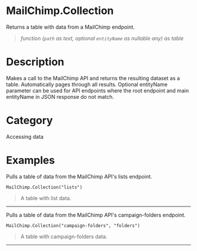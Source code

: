 ﻿# MailChimp.Collection
Returns a table with data from a MailChimp endpoint.
> _function (<code>path</code> as text, optional <code>entityName</code> as nullable any) as table_
# Description 
Makes a call to the MailChimp API and returns the resulting dataset as a table. Automatically pages through all results. Optional entityName parameter can be used for API endpoints where the root endpoint and main entityName in JSON response do not match.
# Category 
Accessing data
# Examples 
Pulls a table of data from the MailChimp API's lists endpoint.
```
MailChimp.Collection("lists")
```
> A table with list data.
***
Pulls a table of data from the MailChimp API's campaign-folders endpoint.
```
MailChimp.Collection("campaign-folders", "folders")
```
> A table with campaign-folders data.
***
